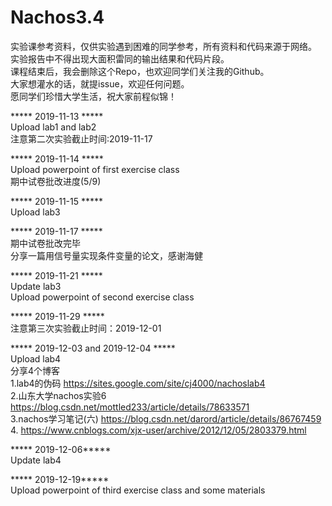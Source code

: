 # Nachos3.4
实验课参考资料，仅供实验遇到困难的同学参考，所有资料和代码来源于网络。       
实验报告中不得出现大面积雷同的输出结果和代码片段。       
课程结束后，我会删除这个Repo，也欢迎同学们关注我的Github。  
大家想灌水的话，就提issue，欢迎任何问题。  
愿同学们珍惜大学生活，祝大家前程似锦！  

***** 2019-11-13 *****      
Upload lab1 and lab2   
注意第二次实验截止时间:2019-11-17        

***** 2019-11-14 *****     
Upload powerpoint of first exercise class     
期中试卷批改进度(5/9)   

***** 2019-11-15 *****     
Upload lab3   
  
***** 2019-11-17 *****     
期中试卷批改完毕      
分享一篇用信号量实现条件变量的论文，感谢海健    

***** 2019-11-21 *****     
Update lab3    
Upload powerpoint of second exercise class  

***** 2019-11-29 *****       
注意第三次实验截止时间：2019-12-01     

***** 2019-12-03 and 2019-12-04 *****       
Upload lab4          
分享4个博客        
1.lab4的伪码  https://sites.google.com/site/cj4000/nachoslab4     
2.山东大学nachos实验6  https://blog.csdn.net/mottled233/article/details/78633571    
3.nachos学习笔记(六)  https://blog.csdn.net/darord/article/details/86767459    
4. https://www.cnblogs.com/xjx-user/archive/2012/12/05/2803379.html     

***** 2019-12-06*****          
Update lab4  

***** 2019-12-19*****          
Upload powerpoint of third exercise class and some materials     

